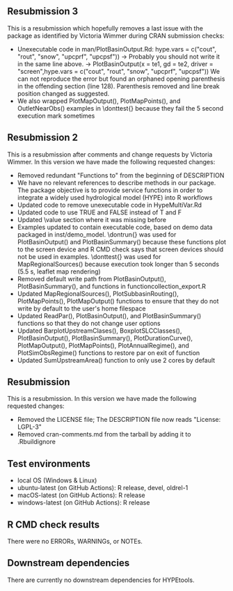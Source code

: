 ## Resubmission 3
This is a resubmission which hopefully removes a last issue with the package as identified by Victoria Wimmer 
during CRAN submission checks:
* Unexecutable code in man/PlotBasinOutput.Rd:
   hype.vars = c("cout", "rout", "snow", "upcprf", "upcpsf"))
-> Probably you should not write it in the same line above. ->
PlotBasinOutput(x = te1, gd = te2, driver = "screen",hype.vars =
c("cout", "rout", "snow", "upcprf", "upcpsf"))
We can not reproduce the error but found an orphaned opening parenthesis in the offending section (line 128). Parenthesis 
removed and line break position changed as suggested.
* We also wrapped PlotMapOutput(), PlotMapPoints(), and OutletNearObs() examples in \donttest{} because they fail the 5 second execution mark sometimes

## Resubmission 2
This is a resubmission after comments and change requests by Victoria Wimmer. In this version we have made the following requested changes:
* Removed redundant "Functions to" from the beginning of DESCRIPTION
* We have no relevant references to describe methods in our package. The package objective is to provide service functions in order to integrate a 
widely used hydrological model (HYPE) into R workflows
* Updated code to remove unexecutable code in HypeMultiVar.Rd
* Updated code to use TRUE and FALSE instead of T and F
* Updated \value section where it was missing before
* Examples updated to contain executable code, based on demo data packaged in inst/demo_model. \dontrun{} was used for PlotBasinOutput() and PlotBasinSummary() because these functions plot to the screen device and R CMD check says that screen devices should not be used in examples. \donttest{} was used for 
MapRegionalSources() because execution took longer than 5 seconds (5.5 s, leaflet map rendering)
* Removed default write path from PlotBasinOutput(), PlotBasinSummary(), and functions in functioncollection_export.R
* Updated MapRegionalSources(), PlotSubbasinRouting(), PlotMapPoints(), PlotMapOutput() functions to ensure that they do not write by default to the user's home filespace
* Updated ReadPar(), PlotBasinOutput(), and PlotBasinSummary() functions so that they do not change user options
* Updated BarplotUpstreamClases(), BoxplotSLCClasses(), PlotBasinOutput(), PlotBasinSummary(), PlotDurationCurve(), PlotMapOutput(), PlotMapPoints(), PlotAnnualRegime(), and PlotSimObsRegime() functions to restore par on exit of function
* Updated SumUpstreamArea() function to only use 2 cores by default

## Resubmission
This is a resubmission. In this version we have made the following requested changes:
* Removed the LICENSE file; The DESCRIPTION file now reads "License: LGPL-3"
* Removed cran-comments.md from the tarball by adding it to .Rbuildignore

## Test environments
* local OS (Windows & Linux)
* ubuntu-latest (on GitHub Actions): R release, devel, oldrel-1
* macOS-latest (on GitHub Actions): R release
* windows-latest (on GitHub Actions): R release

## R CMD check results
There were no ERRORs, WARNINGs, or NOTEs.

## Downstream dependencies
There are currently no downstream dependencies for HYPEtools.

